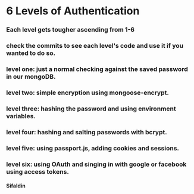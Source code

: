 # 6 Levels of Authentication

### Each level gets tougher ascending from 1-6
### check the commits to see each level's code and use it if you wanted to do so.

### level one: just a normal checking against the saved password in our mongoDB.
### level two: simple encryption using mongoose-encrypt.
### level three: hashing the password and using environment variables.
### level four: hashing and salting passwords with bcrypt.
### level five: using passport.js, adding cookies and sessions.
### level six: using OAuth and singing in with google or facebook using access tokens.

#### Sifaldin


